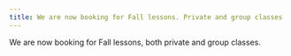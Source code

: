 ```yaml
---
title: We are now booking for Fall lessons. Private and group classes
---
```

We are now booking for Fall lessons, both private and group classes.
